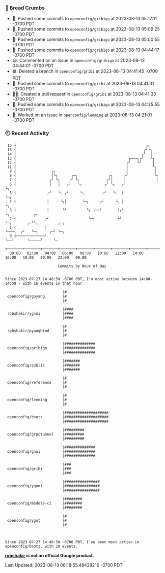 ### 🍞 Bread Crumbs

 * 🚢: Pushed some commits to `openconfig/gribigo` at 2023-08-13 05:17:11 -0700 PDT
 * 🚢: Pushed some commits to `openconfig/gribigo` at 2023-08-13 05:09:25 -0700 PDT
 * 🚢: Pushed some commits to `openconfig/gribigo` at 2023-08-13 05:00:55 -0700 PDT
 * 🚢: Pushed some commits to `openconfig/gribigo` at 2023-08-13 04:44:17 -0700 PDT
 * 😃: Commented on an issue in `openconfig/gribigo` at 2023-08-13 04:44:01 -0700 PDT
 * 🗑: Deleted a branch in `openconfig/gribi` at 2023-08-13 04:41:45 -0700 PDT
 * 🚢: Pushed some commits to `openconfig/gribi` at 2023-08-13 04:41:31 -0700 PDT
 * ✍🏼: Created a pull request in `openconfig/gribi` at 2023-08-13 04:41:30 -0700 PDT
 * 🚢: Pushed some commits to `openconfig/gribigo` at 2023-08-13 04:25:55 -0700 PDT
 * 👀: Worked on an issue in `openconfig/lemming` at 2023-08-13 04:21:01 -0700 PDT

### 🕘 Recent Activity
```
 16 ┼                                                           ╭╮
 15 ┤                                                          ╭╯╰╮
 14 ┤                                                         ╭╯  │
 13 ┤                                                   ╭───╮╭╯   ╰╮
 12 ┤                                                  ╭╯   ╰╯     │
 11 ┤                                                  │           ╰╮
  9 ┤                ╭╮                                │            │
  8 ┤                │╰╮      ╭─╮              ╭╮     ╭╯            ╰╮
  7 ┤               ╭╯ ╰╮    ╭╯ ╰╮            ╭╯│     │              │
  6 ┤               │   │   ╭╯   ╰╮          ╭╯ ╰╮   ╭╯              ╰╮
  5 ┤              ╭╯   ╰╮ ╭╯     ╰╮        ╭╯   ╰╮  │                ╰─╮
  4 ┤              │     ╰╮│       ╰─╮     ╭╯     ╰╮ │                  ╰╮
  3 ┤              │      ╰╯         ╰╮ ╭──╯       │╭╯                   ╰╮           ╭╮
  2 ┤             ╭╯                  ╰─╯          ╰╯                     ╰─╮       ╭─╯╰╮         ╭─╮
  1 ┤             │                                                         ╰───╮  ╭╯   ╰─╮     ╭─╯ ╰─╮
  0 ┼─────────────╯                                                             ╰──╯      ╰─────╯     ╰─
    +───────+───────+───────+───────+───────+───────+───────+───────+───────+───────+───────+───────+────
  00:00   02:00   04:00   06:00   08:00   10:00   12:00   14:00   16:00   18:00   20:00   22:00   00:00   

						Commits by Hour of Day


Since 2023-07-27 14:48:50 -0700 PDT, I'm most active between 14:00-14:59 - with 16 events in that hour.

```



```
                          |#
 openconfig/goyang        |#
                          |#

                          |####
 robshakir/ygnmi          |####
                          |####

                          |#
 robshakir/pyangbind      |#
                          |#

                          |##############
 openconfig/gribigo       |##############
                          |##############

                          |#######
 openconfig/public        |#######
                          |#######

                          |#
 openconfig/reference     |#
                          |#

                          |#
 openconfig/lemming       |#
                          |#

                          |####################
 openconfig/bootz         |####################
                          |####################

                          |#########
 openconfig/grpctunnel    |#########
                          |#########

                          |##############
 openconfig/gnoi          |##############
                          |##############

                          |###
 openconfig/gribi         |###
                          |###

                          |################
 openconfig/ygnmi         |################
                          |################

                          |########
 openconfig/models-ci     |########
                          |########

                          |#
 openconfig/ygot          |#
                          |#



Since 2023-07-27 14:48:50 -0700 PDT, I've been most active in openconfig/bootz, with 20 events.

```
**[robshakir](mailto:robjs@google.com) is not an official Google product.**  


Last Updated: 2023-08-13 06:18:55.48428216 -0700 PDT
